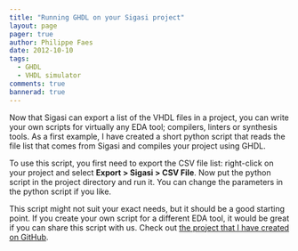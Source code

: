 ```yaml
---
title: "Running GHDL on your Sigasi project"
layout: page 
pager: true
author: Philippe Faes
date: 2012-10-10
tags: 
  - GHDL
  - VHDL simulator
comments: true
bannerad: true
---
```



Now that Sigasi can export a list of the VHDL files in a project, you can write your own scripts for virtually any EDA tool; compilers, linters or synthesis tools. As a first example, I have created a short python script that reads the file list that comes from Sigasi and compiles your project using GHDL.

To use this script, you first need to export the CSV file list: right-click on your project and select **Export > Sigasi > CSV File**. Now put the python script in the project directory and run it. You can change the parameters in the python script if you like.

This script might not suit your exact needs, but it should be a good starting point. If you create your own script for a different EDA tool, it would be great if you can share this script with us. Check out [the project that I have created on GitHub](https://github.com/philippefaes/sigasi-csv-build).